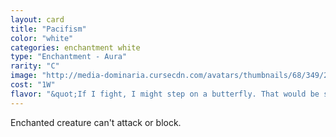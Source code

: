 ```yaml
---
layout: card
title: "Pacifism"
color: "white"
categories: enchantment white
type: "Enchantment - Aura"
rarity: "C"
image: "http://media-dominaria.cursecdn.com/avatars/thumbnails/68/349/200/283/635618436481102885.png"
cost: "1W"
flavor: "&quot;If I fight, I might step on a butterfly. That would be sad.&quot;"
---
```


Enchanted creature can't attack or block.
